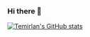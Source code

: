### Hi there 👋

<!--
**temir-cs/temir-cs** is a ✨ _special_ ✨ repository because its `README.md` (this file) appears on your GitHub profile.

Here are some ideas to get you started:

- 🔭 I’m currently working on ...
- 🌱 I’m currently learning ...
- 👯 I’m looking to collaborate on ...
- 🤔 I’m looking for help with ...
- 💬 Ask me about ...
- 📫 How to reach me: ...
- 😄 Pronouns: ...
- ⚡ Fun fact: ...
-->
[![Temirlan's GitHub stats](https://github-readme-stats.vercel.app/api?username=temir-cs)](https://github.com/anuraghazra/github-readme-stats)

